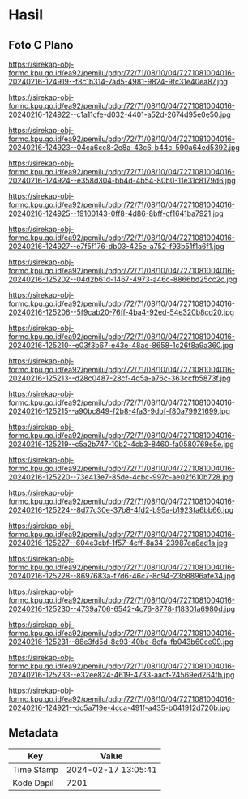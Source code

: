 # Hasil

## Foto C Plano

https://sirekap-obj-formc.kpu.go.id/ea92/pemilu/pdpr/72/71/08/10/04/7271081004016-20240216-124919--f8c1b314-7ad5-4981-9824-9fc31e40ea87.jpg

https://sirekap-obj-formc.kpu.go.id/ea92/pemilu/pdpr/72/71/08/10/04/7271081004016-20240216-124922--c1a11cfe-d032-4401-a52d-2674d95e0e50.jpg

https://sirekap-obj-formc.kpu.go.id/ea92/pemilu/pdpr/72/71/08/10/04/7271081004016-20240216-124923--04ca6cc8-2e8a-43c6-b44c-590a64ed5392.jpg

https://sirekap-obj-formc.kpu.go.id/ea92/pemilu/pdpr/72/71/08/10/04/7271081004016-20240216-124924--e358d304-bb4d-4b54-80b0-11e31c8179d6.jpg

https://sirekap-obj-formc.kpu.go.id/ea92/pemilu/pdpr/72/71/08/10/04/7271081004016-20240216-124925--19100143-0ff8-4d86-8bff-cf1641ba7921.jpg

https://sirekap-obj-formc.kpu.go.id/ea92/pemilu/pdpr/72/71/08/10/04/7271081004016-20240216-124927--e7f5f176-db03-425e-a752-f93b51f1a6f1.jpg

https://sirekap-obj-formc.kpu.go.id/ea92/pemilu/pdpr/72/71/08/10/04/7271081004016-20240216-125202--04d2b61d-1467-4973-a46c-8866bd25cc2c.jpg

https://sirekap-obj-formc.kpu.go.id/ea92/pemilu/pdpr/72/71/08/10/04/7271081004016-20240216-125206--5f9cab20-76ff-4ba4-92ed-54e320b8cd20.jpg

https://sirekap-obj-formc.kpu.go.id/ea92/pemilu/pdpr/72/71/08/10/04/7271081004016-20240216-125210--e03f3b67-e43e-48ae-8658-1c26f8a9a360.jpg

https://sirekap-obj-formc.kpu.go.id/ea92/pemilu/pdpr/72/71/08/10/04/7271081004016-20240216-125213--d28c0487-28cf-4d5a-a76c-363ccfb5873f.jpg

https://sirekap-obj-formc.kpu.go.id/ea92/pemilu/pdpr/72/71/08/10/04/7271081004016-20240216-125215--a90bc849-f2b8-4fa3-9dbf-f80a79921699.jpg

https://sirekap-obj-formc.kpu.go.id/ea92/pemilu/pdpr/72/71/08/10/04/7271081004016-20240216-125219--c5a2b747-10b2-4cb3-8460-fa0580769e5e.jpg

https://sirekap-obj-formc.kpu.go.id/ea92/pemilu/pdpr/72/71/08/10/04/7271081004016-20240216-125220--73e413e7-85de-4cbc-997c-ae02f610b728.jpg

https://sirekap-obj-formc.kpu.go.id/ea92/pemilu/pdpr/72/71/08/10/04/7271081004016-20240216-125224--8d77c30e-37b8-4fd2-b95a-b1923fa6bb66.jpg

https://sirekap-obj-formc.kpu.go.id/ea92/pemilu/pdpr/72/71/08/10/04/7271081004016-20240216-125227--604e3cbf-1f57-4cff-8a34-23987ea8ad1a.jpg

https://sirekap-obj-formc.kpu.go.id/ea92/pemilu/pdpr/72/71/08/10/04/7271081004016-20240216-125228--8697683a-f7d6-46c7-8c94-23b8896afe34.jpg

https://sirekap-obj-formc.kpu.go.id/ea92/pemilu/pdpr/72/71/08/10/04/7271081004016-20240216-125230--4739a706-6542-4c76-8778-f18301a6980d.jpg

https://sirekap-obj-formc.kpu.go.id/ea92/pemilu/pdpr/72/71/08/10/04/7271081004016-20240216-125231--88e3fd5d-8c93-40be-8efa-fb043b60ce09.jpg

https://sirekap-obj-formc.kpu.go.id/ea92/pemilu/pdpr/72/71/08/10/04/7271081004016-20240216-125233--e32ee824-4619-4733-aacf-24569ed264fb.jpg

https://sirekap-obj-formc.kpu.go.id/ea92/pemilu/pdpr/72/71/08/10/04/7271081004016-20240216-124921--dc5a719e-4cca-491f-a435-b041912d720b.jpg


## Metadata

| Key        | Value               |
| ---------- | ------------------- |
| Time Stamp | 2024-02-17 13:05:41 |
| Kode Dapil | 7201                |



